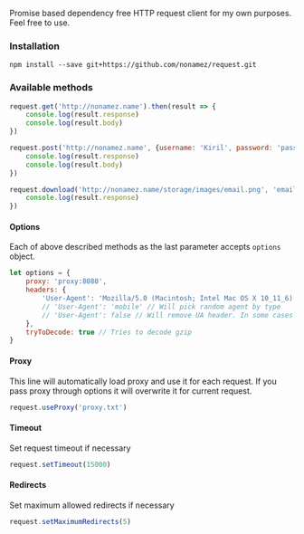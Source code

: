 Promise based dependency free HTTP request client for my own purposes. Feel free to use. 

### Installation

```
npm install --save git+https://github.com/nonamez/request.git
```

### Available methods

```javascript
request.get('http://nonamez.name').then(result => {
	console.log(result.response)
	console.log(result.body)
})

request.post('http://nonamez.name', {username: 'Kiril', password: 'password'}).then(result => {
	console.log(result.response)
	console.log(result.body)
})

request.download('http://nonamez.name/storage/images/email.png', 'email.png').then(result => {
	console.log(result.response)
})
```

#### Options

Each of above described methods as the last parameter accepts `options` object.

```javascript
let options = {
	proxy: 'proxy:8080',
	headers: {
		'User-Agent': 'Mozilla/5.0 (Macintosh; Intel Mac OS X 10_11_6) AppleWebKit/537.36 (KHTML, like Gecko) Chrome/57.0.2930.0 Safari/537.36',
		// 'User-Agent': 'mobile' // Will pick random agent by type
		// 'User-Agent': false // Will remove UA header. In some cases very handy... 
	},
	tryToDecode: true // Tries to decode gzip
}
```

#### Proxy

This line will automatically load proxy and use it for each request. If you pass proxy through options it will overwrite it for current request.

```javascript
request.useProxy('proxy.txt')
```

#### Timeout

Set request timeout if necessary

```javascript
request.setTimeout(15000)
```

#### Redirects

Set maximum allowed redirects if necessary

```javascript
request.setMaximumRedirects(5)
```